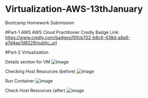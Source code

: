 # Virtualization-AWS-13thJanuary
Bootcamp Homework Submission

#Part-1 AWS 
AWS Cloud Practitioner Credly Badge Link: https://www.credly.com/badges/f0fcb702-b8c6-438d-a8a6-a7d4aa7d8229/public_url


#Part-2 Virtualization

Details section for VM 
![image](https://github.com/user-attachments/assets/233fce73-b246-4dbc-bb0c-eecd4eb455a2)

Checking Host Resources (before)
![image](https://github.com/user-attachments/assets/bdab60f8-9594-487f-874a-38f889125f52)

Run Container
![image](https://github.com/user-attachments/assets/d3be40d3-846f-4462-bf23-bea207cf997d)

Check Host Resources (after)
![image](https://github.com/user-attachments/assets/5e0067da-f2cd-40df-9e2c-90e4e0052750)

